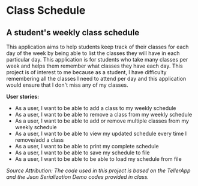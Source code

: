 # Class Schedule

## A student's weekly class schedule

This application aims to help students keep track of their classes for each day 
of the week by being able to list the classes they will have in each 
particular day. This application is for students who take many classes per 
week and helps them remember what classes they have each day. This 
project is of interest to me because as a student, I have difficulty 
remembering all the classes I need to attend per day and this application
would ensure that I don't miss any of my classes. 

**User stories:**
- As a user, I want to be able to add a class to my weekly schedule
- As a user, I want to be able to remove a class from my weekly schedule
- As a user, I want to be able to add or remove multiple classes from my weekly schedule
- As a user, I want to be able to view my updated schedule every time I remove/add a class
- As a user, I want to be able to print my complete schedule
- As a user, I want to be able to save my schedule to file 
- As a user, I want to be able to be able to load my schedule from file

*Source Attribution: The code used in this project is based on the TellerApp 
and the Json Serialization Demo codes provided in class.*
 